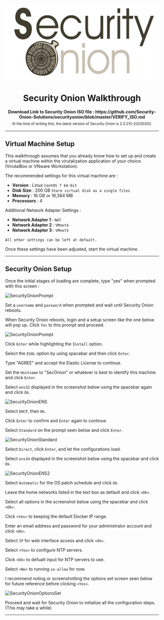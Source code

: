 <br><h1 align="center"><img height="250" src="../Images/SecurityOnionLogo.png" /><br><br> Security Onion Walkthrough</h1>

<p align="center">
  <b>Download Link to Security Onion ISO file : https://github.com/Security-Onion-Solutions/securityonion/blob/master/VERIFY_ISO.md</b>
  <br>
  <sub>At the time of writing this, the latest version of Security Onion is 2.3.210-20230202.<sub>
</p>

---
## Virtual Machine Setup

This walkthrough assumes that you already know how to set up and create a virtual machine within the virutalization application of your choice (VirutalBox or VNware Workstation).
    
The recommended settings for this virtual machine are :

* **Version** : Linux `CentOS 7 64-bit`
* **Disk Size** : 200 GB `Store virtual disk as a single files`
* **Memory** : 16 GB or 16,384 MB
* **Processors** : 4

Additional Network Adapter Settings :

* **Network Adapter 1** : `NAT`
* **Network Adapter 2** : `VMnet4`
* **Network Adapter 3** : `VMnet5`

`All other settings can be left at default.`
    
Once these settings have been adjusted, start the virtual machine.
    
---
## Security Onion Setup

Once the initial stages of loading are complete, type "yes" when prompted with this screen :

![SecurityOnionPrompt](https://raw.github.com/Fazqix/Virtual-Home-Lab/master/Images/SecurityOnionPrompt.png)

Set a `username` and `password` when prompted and wait until Security Onion reboots.

When Security Onion reboots, login and a setup screen like the one below will pop up. Click `Yes` to this prompt and proceed.

![SecurityOnionPrompt](https://raw.github.com/Fazqix/Virtual-Home-Lab/master/Images/SecurityOnionPrompt.png)

Click `Enter` while highlighting the `Install` option.

Select the `EVAL` option by using spacebar and then click `Enter`.

Type "AGREE" and accept the Elastic License to continue.

Set the `Hostname` to "SecOnion" or whatever is best to identify this machine and click `Enter`.

Select `ens32` displayed in the screenshot below using the spacebar again and click `Ok`.

![SecurityOnionENS](https://raw.github.com/Fazqix/Virtual-Home-Lab/master/Images/SecurityOnionENS.png)

Select `DHCP`, then `Ok`.

Click `Enter` to confirm and `Enter` again to continue.

Select `Standard` on the prompt seen below and click `Enter`.

![SecurityOnionStandard](https://raw.github.com/Fazqix/Virtual-Home-Lab/master/Images/SecurityOnionStandard.png)

Select `Direct`, click `Enter`, and let the configurations load.

Select `ens34` displayed in the screenshot below using the spacebar and click `Ok`.

![SecurityOnionENS2](https://raw.github.com/Fazqix/Virtual-Home-Lab/master/Images/SecurityOnionENS2.png)

Select `Automatic` for the OS patch schedule and click `Ok`.

Leave the home networks listed in the text box as default and click `<Ok>`.

Select all options in the screenshot below using the spacebar and click `<Ok>`.

Click `<Yes>` to keeping the default Docker IP range.

Enter an email address and password for your administrator account and click `<Ok>`.

Select `IP` for web interface access and click `<Ok>`.

Select `<Yes>` to configure NTP servers.

Click `<Ok>` to defualt input for NTP servers to use.

Select `<No>` to running `so-allow` for now.

I recommend noting or screenshotting the options set screen seen below for future reference before clicking `<Yes>`.

![SecurityOnionOptionsSet](https://raw.github.com/Fazqix/Virtual-Home-Lab/master/Images/SecurityOnionOptions.png)

Proceed and wait for Security Onion to initialize all the configuration steps. (This may take a while)

---
##
